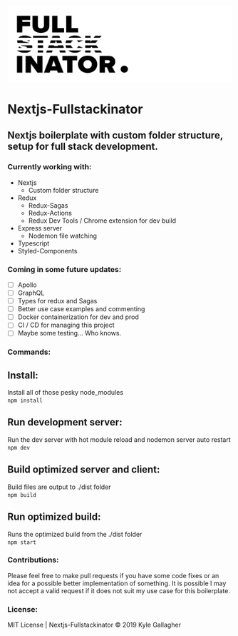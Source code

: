 ![nextjs fullstackinator](logo.jpg)

# Nextjs-Fullstackinator
## Nextjs boilerplate with custom folder structure, setup for full stack development.

### Currently working with:
- Nextjs
  - Custom folder structure
- Redux
  - Redux-Sagas
  - Redux-Actions
  - Redux Dev Tools / Chrome extension for dev build
- Express server
  - Nodemon file watching
- Typescript
- Styled-Components

### Coming in some future updates:
- [ ] Apollo
- [ ] GraphQL
- [ ] Types for redux and Sagas
- [ ] Better use case examples and commenting
- [ ] Docker containerization for dev and prod
- [ ] CI / CD for managing this project
- [ ] Maybe some testing... Who knows.

### Commands:
## Install:
Install all of those pesky node_modules<br>
`npm install`<br>
## Run development server:
Run the dev server with hot module reload and nodemon server auto restart<br>
`npm dev`<br>
## Build optimized server and client:
Build files are output to ./dist folder<br>
`npm build`<br>
## Run optimized build:
Runs the optimized build from the ./dist folder<br>
`npm start`<br>

### Contributions:
Please feel free to make pull requests if you have some code fixes or an idea for a possible better implementation of something. It is possible I may not accept a valid request if it does not suit my use case for this boilerplate.

### License:
MIT License | Nextjs-Fullstackinator © 2019 Kyle Gallagher
